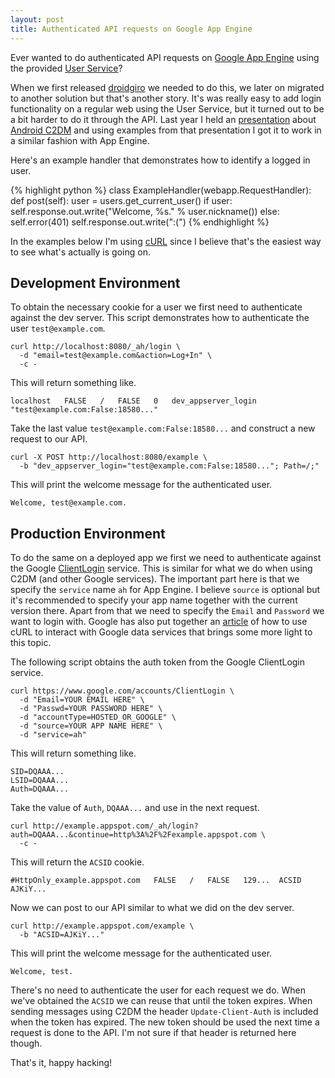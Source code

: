 ```yaml
---
layout: post
title: Authenticated API requests on Google App Engine
---
```


Ever wanted to do authenticated API requests on [Google App Engine](http://code.google.com/appengine/) using the provided [User Service](http://code.google.com/intl/sv/appengine/docs/python/gettingstarted/usingusers.html)?

When we first released [droidgiro](http://droidgiro.se/) we needed to do this, we later on migrated to another solution but that's another story. It's was really easy to add login functionality on a regular web using the User Service, but it turned out to be a bit harder to do it through the API. Last year I held an [presentation](http://www.slideshare.net/johannilsson/foss-sthlm-android-cloud-to-device-messaging) about [Android C2DM](http://code.google.com/intl/sv/android/c2dm/index.html) and using examples from that presentation I got it to work in a similar fashion with App Engine.

Here's an example handler that demonstrates how to identify a logged in user.

{% highlight python %}
class ExampleHandler(webapp.RequestHandler):
    def post(self):
        user = users.get_current_user()
        if user:
            self.response.out.write("Welcome, %s." % user.nickname())
        else:
            self.error(401)
            self.response.out.write(":(")
{% endhighlight %}

In the examples below I'm using [cURL](http://curl.haxx.se/) since I believe that's the easiest way to see what's actually is going on.

## Development Environment

To obtain the necessary cookie for a user we first need to authenticate against the dev server. This script demonstrates how to authenticate the user `test@example.com`.

    curl http://localhost:8080/_ah/login \
      -d "email=test@example.com&action=Log+In" \
      -c -

This will return something like.

    localhost	FALSE	/	FALSE	0	dev_appserver_login	"test@example.com:False:18580..."

Take the last value `test@example.com:False:18580...` and construct a new request to our API.

    curl -X POST http://localhost:8080/example \
      -b "dev_appserver_login="test@example.com:False:18580..."; Path=/;"

This will print the welcome message for the authenticated user.

    Welcome, test@example.com.

## Production Environment

To do the same on a deployed app we first we need to authenticate against the Google [ClientLogin](http://code.google.com/intl/en/apis/accounts/docs/AuthForInstalledApps.html) service. This is similar for what we do when using C2DM (and other Google services). The important part here is that we specify the `service` name `ah` for App Engine. I believe `source` is optional but it's recommended to specify your app name together with the current version there. Apart from that we need to specify the `Email` and `Password` we want to login with. Google has also put together an [article](http://code.google.com/intl/sv/apis/gdata/articles/using_cURL.html) of how to use cURL to interact with Google data services that brings some more light to this topic.

The following script obtains the auth token from the Google ClientLogin service.

    curl https://www.google.com/accounts/ClientLogin \
      -d "Email=YOUR EMAIL HERE" \
      -d "Passwd=YOUR PASSWORD HERE" \
      -d "accountType=HOSTED_OR_GOOGLE" \
      -d "source=YOUR APP NAME HERE" \
      -d "service=ah"

This will return something like.

    SID=DQAAA...
    LSID=DQAAA...
    Auth=DQAAA...

Take the value of `Auth`, `DQAAA...` and use in the next request.

    curl http://example.appspot.com/_ah/login?auth=DQAAA...&continue=http%3A%2F%2Fexample.appspot.com \
      -c -

This will return the `ACSID` cookie.

    #HttpOnly_example.appspot.com	FALSE	/	FALSE	129...	ACSID	AJKiY...

Now we can post to our API similar to what we did on the dev server.

    curl http://example.appspot.com/example \
      -b "ACSID=AJKiY..."

This will print the welcome message for the authenticated user.

    Welcome, test.

There's no need to authenticate the user for each request we do. When we've obtained the `ACSID` we can reuse that until the token expires. When sending messages using C2DM the header `Update-Client-Auth` is included when the token has expired. The new token should be used the next time a request is done to the API. I'm not sure if that header is returned here though.

That's it, happy hacking!
